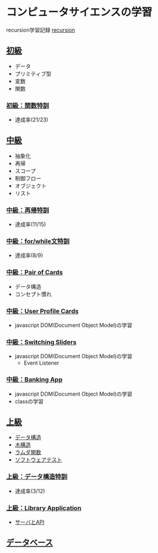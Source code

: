 # コンピュータサイエンスの学習
recursion学習記録
[recursion](https://recursionist.io/dashboard)
## [初級](./level1.js)
- データ
- プリミティブ型
- 変数
- 関数

### [初級：関数特訓](./level1_function.js)
- 達成率(21/23)

## [中級](./level2.js)
- 抽象化
- 再帰
- スコープ
- 制御フロー
- オブジェクト
- リスト

### [中級：再帰特訓](./level2_recursion.js)
- 達成率(11/15)

### [中級：for/while文特訓](./level2_for_while.js)
- 達成率(8/9)

### [中級：Pair of Cards](./level2_pairOfCards.js)
- データ構造
- コンセプト慣れ

### [中級：User Profile Cards](./UserProfileCards)
- javascript DOM(Document Object Model)の学習

### [中級：Switching Sliders](./SwitchingSliders)
- javascript DOM(Document Object Model)の学習
    - Event Listener

### [中級：Banking App](./BankingApp)
- javascript DOM(Document Object Model)の学習
- classの学習

## [上級](./level3.js)
- [データ構造](./データ構造学習.md)
- [木構造](./木構造学習.md)
- [ラムダ関数](./ラムダ関数学習.md)
- [ソフトウェアテスト](./ソフトウェアテスト学習.md)

### [上級：データ構造特訓](./level3_dataStructure.js)
- 達成率(3/12)

### [上級：Library Application](./LibraryApplication)
- [サーバとAPI](./サーバとAPI学習.md)

## [データベース](./データベース学習.md)


